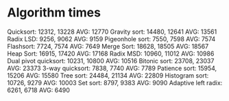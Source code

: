 # Algorithm times

Quicksort: 12312, 13228			AVG: 12770
Gravity sort: 14480, 12641              AVG: 13561         
Radix LSD: 9256, 9062			AVG: 9159
Pigeonhole sort: 7550, 7598		AVG: 7574
Flashsort: 7724, 7574			AVG: 7649
Merge Sort: 18628, 18505		AVG: 18567
Heap Sort: 16915, 17420			AVG: 17168
Radix MSD: 10960, 11012			AVG: 10986
Dual pivot quicksort: 10231, 10800	AVG: 10516
Bitonic sort: 23708, 23037		AVG: 23373
3-way quicksort: 7838, 7740 		AVG: 7789
Patience sort: 15954, 15206		AVG: 15580
Tree sort: 24484, 21134			AVG: 22809
Histogram sort: 10726, 9279		AVG: 10003
Set sort: 8797, 9383			AVG: 9090
Adaptive left radix: 6261, 6718 	AVG: 6490
